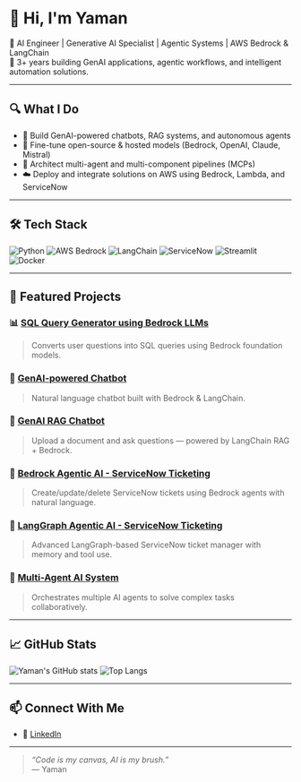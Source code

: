 # 👋 Hi, I'm Yaman

🎯 AI Engineer | Generative AI Specialist | Agentic Systems | AWS Bedrock & LangChain  
🚀 3+ years building GenAI applications, agentic workflows, and intelligent automation solutions.

---

## 🔍 What I Do

- 🤖 Build GenAI-powered chatbots, RAG systems, and autonomous agents
- 🧠 Fine-tune open-source & hosted models (Bedrock, OpenAI, Claude, Mistral)
- 🧩 Architect multi-agent and multi-component pipelines (MCPs)
- ☁️ Deploy and integrate solutions on AWS using Bedrock, Lambda, and ServiceNow

---

## 🛠️ Tech Stack

![Python](https://img.shields.io/badge/python-3776AB?style=for-the-badge&logo=python&logoColor=white)
![AWS Bedrock](https://img.shields.io/badge/AWS_Bedrock-FF9900?style=for-the-badge&logo=amazonaws&logoColor=white)
![LangChain](https://img.shields.io/badge/LangChain-000000?style=for-the-badge)
![ServiceNow](https://img.shields.io/badge/ServiceNow-00A478?style=for-the-badge&logo=servicenow&logoColor=white)
![Streamlit](https://img.shields.io/badge/Streamlit-FF4B4B?style=for-the-badge&logo=streamlit&logoColor=white)
![Docker](https://img.shields.io/badge/docker-2496ED?style=for-the-badge&logo=docker&logoColor=white)

---

## 🚀 Featured Projects

### 📊 [SQL Query Generator using Bedrock LLMs](https://github.com/YOUR_USERNAME/sql-query-generator)
> Converts user questions into SQL queries using Bedrock foundation models.

### 💬 [GenAI-powered Chatbot](https://github.com/YOUR_USERNAME/genai-chatbot)
> Natural language chatbot built with Bedrock & LangChain.

### 📄 [GenAI RAG Chatbot](https://github.com/YOUR_USERNAME/rag-doc-chatbot)
> Upload a document and ask questions — powered by LangChain RAG + Bedrock.

### 🎫 [Bedrock Agentic AI - ServiceNow Ticketing](https://github.com/YOUR_USERNAME/bedrock-servicenow-agent)
> Create/update/delete ServiceNow tickets using Bedrock agents with natural language.

### 🧩 [LangGraph Agentic AI - ServiceNow Ticketing](https://github.com/YOUR_USERNAME/langgraph-servicenow-agent)
> Advanced LangGraph-based ServiceNow ticket manager with memory and tool use.

### 🤖 [Multi-Agent AI System](https://github.com/YOUR_USERNAME/multi-agent-genai)
> Orchestrates multiple AI agents to solve complex tasks collaboratively.

---

## 📈 GitHub Stats

![Yaman's GitHub stats](https://github-readme-stats.vercel.app/api?username=yaman-GenAI&show_icons=true&theme=radical)
![Top Langs](https://github-readme-stats.vercel.app/api/top-langs/?username=yaman-GenAI&layout=compact&theme=radical)

---

## 📫 Connect With Me

- 💼 [LinkedIn](https://linkedin.com/in/yaman-jaiswal)

---

> *“Code is my canvas, AI is my brush.”*  
> — Yaman
